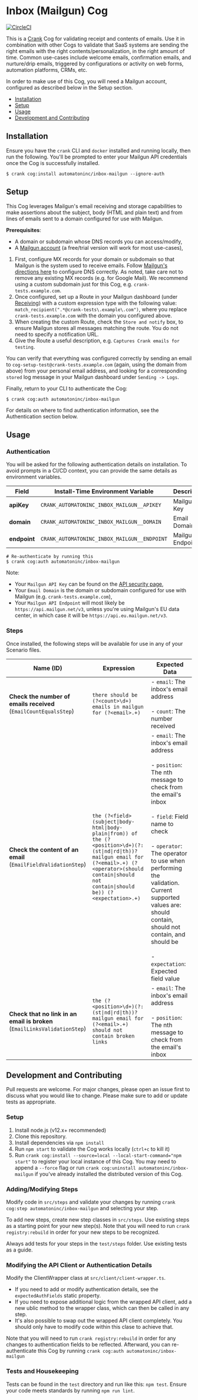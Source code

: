 # Inbox (Mailgun) Cog

[![CircleCI](https://circleci.com/gh/run-crank/cog-inbox-mailgun/tree/master.svg?style=svg)](https://circleci.com/gh/run-crank/cog-inbox-mailgun/tree/master)

This is a [Crank][what-is-crank] Cog for validating receipt and contents of
emails. Use it in combination with other Cogs to validate that SaaS systems are
sending the right emails with the right contents/personalization, in the right
amount of time. Common use-cases include welcome emails, confirmation emails,
and nurture/drip emails, triggered by configurations or activity on web forms,
automation platforms, CRMs, etc.

In order to make use of this Cog, you will need a Mailgun account, configured
as described below in the Setup section.

* [Installation](#installation)
* [Setup](#setup)
* [Usage](#usage)
* [Development and Contributing](#development-and-contributing)

## Installation

Ensure you have the `crank` CLI and `docker` installed and running locally,
then run the following.  You'll be prompted to enter your Mailgun API
credentials once the Cog is successfully installed.

```shell-session
$ crank cog:install automatoninc/inbox-mailgun --ignore-auth
```

## Setup

This Cog leverages Mailgun's email receiving and storage capabilities to make
assertions about the subject, body (HTML and plain text) and from lines of
emails sent to a domain configured for use with Mailgun.

**Prerequisites**:
- A domain or subdomain whose DNS records you can access/modify,
- A [Mailgun account][sign-up-for-mailgun] (a free/trial version will work for
  most use-cases),

1. First, configure MX records for your domain or subdomain so that Mailgun is
   the system used to receive emails. Follow [Mailgun's directions here][mailgun-mx]
   to configure DNS correctly. As noted, take care not to remove any existing
   MX records (e.g. for Google Mail). We recommend using a custom subdomain
   just for this Cog, e.g. `crank-tests.example.com`.
2. Once configured, set up a Route in your Mailgun dashboard (under [Receiving][mailgun-app-routes])
   with a custom expression type with the following value:
   `match_recipient(".*@crank-tests\.example\.com")`, where you replace
   `crank-tests.example.com` with the domain you configured above.
3. When creating the custom Route, check the `Store and notify` box, to ensure
   Mailgun stores all messages matching the route. You do not need to specify a
   notification URL.
4. Give the Route a useful description, e.g. `Captures Crank emails for testing`.

You can verify that everything was configured correctly by sending an email to
`cog-setup-test@crank-tests.example.com` (again, using the domain from above)
from your personal email address, and looking for a corresponding `stored` log
message in your Mailgun dashboard under `Sending -> Logs`.

Finally, return to your CLI to authenticate the Cog:

```shell-session
$ crank cog:auth automatoninc/inbox-mailgun
```

For details on where to find authentication information, see the Authentication
section below.

## Usage

### Authentication

<!-- run `crank cog:readme automatoninc/inbox-mailgun` to update -->
<!-- authenticationDetails -->
You will be asked for the following authentication details on installation. To avoid prompts in a CI/CD context, you can provide the same details as environment variables.

| Field | Install-Time Environment Variable | Description |
| --- | --- | --- |
| **apiKey** | `CRANK_AUTOMATONINC_INBOX_MAILGUN__APIKEY` | Mailgun API Key |
| **domain** | `CRANK_AUTOMATONINC_INBOX_MAILGUN__DOMAIN` | Email Domain |
| **endpoint** | `CRANK_AUTOMATONINC_INBOX_MAILGUN__ENDPOINT` | Mailgun API Endpoint |

```shell-session
# Re-authenticate by running this
$ crank cog:auth automatoninc/inbox-mailgun
```
<!-- authenticationDetailsEnd -->

Note:
- Your `Mailgun API Key` can be found on the [API security page][mailgun-api-key],
- Your `Email Domain` is the domain or subdomain configured for use with
  Mailgun (e.g. `crank-tests.example.com`),
- Your `Mailgun API Endpoint` will most likely be `https://api.mailgun.net/v3`,
  unless you're using Mailgun's EU data center, in which case it will be
  `https://api.eu.mailgun.net/v3`.

### Steps
Once installed, the following steps will be available for use in any of your
Scenario files.

<!-- run `crank cog:readme automatoninc/inbox-mailgun` to update -->
<!-- stepDetails -->
| Name (ID) | Expression | Expected Data |
| --- | --- | --- |
| **Check the number of emails received**<br>(`EmailCountEqualsStep`) | `there should be (?<count>\d+) emails in mailgun for (?<email>.+)` | - `email`: The inbox's email address <br><br>- `count`: The number received |
| **Check the content of an email**<br>(`EmailFieldValidationStep`) | `the (?<field>(subject\|body-html\|body-plain\|from)) of the (?<position>\d+)(?:(st\|nd\|rd\|th))? mailgun email for (?<email>.+) (?<operator>(should contain\|should not contain\|should be)) (?<expectation>.+)` | - `email`: The inbox's email address <br><br>- `position`: The nth message to check from the email's inbox <br><br>- `field`: Field name to check <br><br>- `operator`: The operator to use when performing the validation. Current supported values are: should contain, should not contain, and should be <br><br>- `expectation`: Expected field value |
| **Check that no link in an email is broken**<br>(`EmailLinksValidationStep`) | `the (?<position>\d+)(?:(st\|nd\|rd\|th))? mailgun email for (?<email>.+) should not contain broken links` | - `email`: The inbox's email address <br><br>- `position`: The nth message to check from the email's inbox |
<!-- stepDetailsEnd -->

## Development and Contributing
Pull requests are welcome. For major changes, please open an issue first to
discuss what you would like to change. Please make sure to add or update tests
as appropriate.

### Setup

1. Install node.js (v12.x+ recommended)
2. Clone this repository.
3. Install dependencies via `npm install`
4. Run `npm start` to validate the Cog works locally (`ctrl+c` to kill it)
5. Run `crank cog:install --source=local --local-start-command="npm start"` to
   register your local instance of this Cog. You may need to append a `--force`
   flag or run `crank cog:uninstall automatoninc/inbox-mailgun` if you've already
   installed the distributed version of this Cog.

### Adding/Modifying Steps
Modify code in `src/steps` and validate your changes by running
`crank cog:step automatoninc/inbox-mailgun` and selecting your step.

To add new steps, create new step classes in `src/steps`. Use existing steps as
a starting point for your new step(s). Note that you will need to run
`crank registry:rebuild` in order for your new steps to be recognized.

Always add tests for your steps in the `test/steps` folder. Use existing tests
as a guide.

### Modifying the API Client or Authentication Details
Modify the ClientWrapper class at `src/client/client-wrapper.ts`.

- If you need to add or modify authentication details, see the
  `expectedAuthFields` static property.
- If you need to expose additional logic from the wrapped API client, add a new
  ublic method to the wrapper class, which can then be called in any step.
- It's also possible to swap out the wrapped API client completely. You should
  only have to modify code within this clase to achieve that.

Note that you will need to run `crank registry:rebuild` in order for any
changes to authentication fields to be reflected. Afterward, you can
re-authenticate this Cog by running `crank cog:auth automatoninc/inbox-mailgun`

### Tests and Housekeeping
Tests can be found in the `test` directory and run like this: `npm test`.
Ensure your code meets standards by running `npm run lint`.

[what-is-crank]: https://crank.run?utm_medium=readme&utm_source=automatoninc%2Finbox-mailgun
[sign-up-for-mailgun]: https://signup.mailgun.com/new/signup?utm_source=automaton
[mailgun-mx]: https://documentation.mailgun.com/en/latest/quickstart-receiving.html#how-to-start-receiving-inbound-email
[mailgun-app-routes]: https://app.mailgun.com/app/receiving/routes
[mailgun-api-key]: https://app.mailgun.com/app/account/security/api_keys
